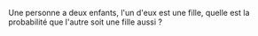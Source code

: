 Une personne a deux enfants,
l'un d'eux est une fille,
quelle est la probabilité que 
l'autre soit une fille aussi ?
